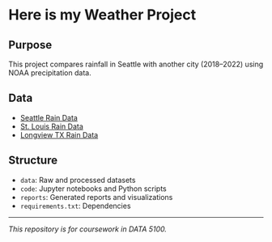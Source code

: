 # Here is my Weather Project

## Purpose
This project compares rainfall in Seattle with another city (2018–2022) using NOAA precipitation data.

## Data
- [Seattle Rain Data](https://github.com/Badamgarv-Battushig/weather/blob/main/data/seattle_rain.csv)
- [St. Louis Rain Data](https://github.com/Badamgarv-Battushig/weather/blob/main/data/stl_rain.csv)
- [Longview TX Rain Data](https://github.com/Badamgarv-Battushig/weather/blob/main/data/longview_rain.csv)

## Structure
- `data`: Raw and processed datasets  
- `code`: Jupyter notebooks and Python scripts  
- `reports`: Generated reports and visualizations  
- `requirements.txt`: Dependencies  

---
*This repository is for coursework in DATA 5100.*
